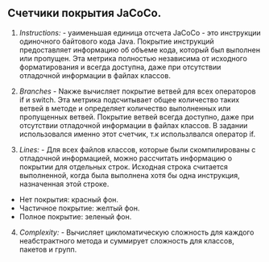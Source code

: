 ## Счетчики покрытия JaCoCo.

1. *Instructions:* - yаименьшая единица отсчета JaCoCo - это инструкции одиночного байтового кода Java. Покрытие инструкций предоставляет информацию об объеме кода, который был выполнен или пропущен. Эта метрика полностью независима от исходного форматирования и всегда доступна, даже при отсутствии отладочной информации в файлах классов.

2. *Branches* - Nакже вычисляет покрытие ветвей для всех операторов if и switch. Эта метрика подсчитывает общее количество таких ветвей в методе и определяет количество выполненных или пропущенных ветвей. Покрытие ветвей всегда доступно, даже при отсутствии отладочной информации в файлах классов. 
В задании использовался именно этот счетчик, т.к использлвался оператор if.

3. *Lines:* - Для всех файлов классов, которые были скомпилированы с отладочной информацией, можно рассчитать информацию о покрытии для отдельных строк. Исходная строка считается выполненной, когда была выполнена хотя бы одна инструкция, назначенная этой строке.
 - Нет покрытия: красный фон.
 - Частичное покрытие: желтый фон.
 - Полное покрытие: зеленый фон.

 4. *Complexity:* - Вычисляет цикломатическую сложность для каждого неабстрактного метода и суммирует сложность для классов, пакетов и групп. 
